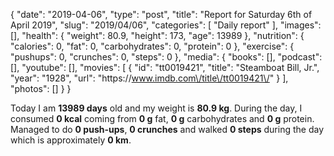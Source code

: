 {
    "date": "2019-04-06",
    "type": "post",
    "title": "Report for Saturday 6th of April 2019",
    "slug": "2019\/04\/06",
    "categories": [
        "Daily report"
    ],
    "images": [],
    "health": {
        "weight": 80.9,
        "height": 173,
        "age": 13989
    },
    "nutrition": {
        "calories": 0,
        "fat": 0,
        "carbohydrates": 0,
        "protein": 0
    },
    "exercise": {
        "pushups": 0,
        "crunches": 0,
        "steps": 0
    },
    "media": {
        "books": [],
        "podcast": [],
        "youtube": [],
        "movies": [
            {
                "id": "tt0019421",
                "title": "Steamboat Bill, Jr.",
                "year": "1928",
                "url": "https:\/\/www.imdb.com\/title\/tt0019421\/"
            }
        ],
        "photos": []
    }
}

Today I am <strong>13989 days</strong> old and my weight is <strong>80.9 kg</strong>. During the day, I consumed <strong>0 kcal</strong> coming from <strong>0 g</strong> fat, <strong>0 g</strong> carbohydrates and <strong>0 g</strong> protein. Managed to do <strong>0 push-ups</strong>, <strong>0 crunches</strong> and walked <strong>0 steps</strong> during the day which is approximately <strong>0 km</strong>.